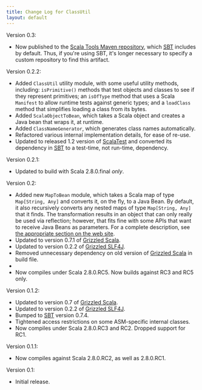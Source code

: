 ```yaml
---
title: Change Log for ClassUtil
layout: default
---
```


Version 0.3:

* Now published to the [Scala Tools Maven repository][], which [SBT][]
  includes by default. Thus, if you're using SBT, it's longer necessary to
  specify a custom repository to find this artifact.

[Scala Tools Maven repository]: http://www.scala-tools.org/repo-releases/
[SBT]: http://code.google.com/p/simple-build-tool/

Version 0.2.2:

* Added `ClassUtil` utility module, with some useful utility methods,
  including: `isPrimitive()` methods that test objects and classes to see
  if they represent primitives; an `isOfType` method that uses a Scala
  `Manifest` to allow runtime tests against generic types; and a
  `loadClass` method that simplifies loading a class from its bytes.
* Added `ScalaObjectToBean`, which takes a Scala object and creates a Java
  bean that wraps it, at runtime.
* Added `ClassNameGenerator`, which generates class names automatically.
* Refactored various internal implementation details, for ease of re-use.
* Updated to released 1.2 version of [ScalaTest][] and converted its
  dependency in [SBT][] to a test-time, not run-time, dependency.

[ScalaTest]: http://scalatest.org/
[SBT]: http://code.google.com/p/simple-build-tool/

Version 0.2.1:

* Updated to build with Scala 2.8.0.final *only*.

Version 0.2:

* Added new `MapToBean` module, which takes a Scala map of type
  `Map[String, Any]` and converts it, on the fly, to a Java Bean. By
  default, it also recursively converts any nested maps of type
  `Map[String, Any]` that it finds. The transformation results in an object
  that can only really be used via reflection; however, that fits fine with
  some APIs that want to receive Java Beans as parameters. For a complete
  description, see
  [the appropriate section on the web site](http://bmc.github.com/classutil/#generating_java_beans_from_scala_maps).
* Updated to version 0.7.1 of [Grizzled Scala][].
* Updated to version 0.2.2 of [Grizzled SLF4J][].
* Removed unnecessary dependency on old version of [Grizzled Scala][] in
  build file.
* 
* Now compiles under Scala 2.8.0.RC5. Now builds against RC3 and RC5 only.

[ASM]: http://asm.ow2.org/
[SBT]: http://code.google.com/p/simple-build-tool
[Grizzled Scala]: http://bmc.github.com/grizzled-scala/
[Grizzled SLF4J]: http://bmc.github.com/grizzled-slf4j/

Version 0.1.2:

* Updated to version 0.7 of [Grizzled Scala][].
* Updated to version 0.2.2 of [Grizzled SLF4J][].
* Bumped to [SBT][] version 0.7.4.
* Tightened access restrictions on some ASM-specific internal classes.
* Now compiles under Scala 2.8.0.RC3 and RC2. Dropped support for RC1.

[SBT]: http://code.google.com/p/simple-build-tool
[Grizzled Scala]: http://bmc.github.com/grizzled-scala/
[Grizzled SLF4J]: http://bmc.github.com/grizzled-slf4j/

Version 0.1.1:

* Now compiles against Scala 2.8.0.RC2, as well as 2.8.0.RC1.


Version 0.1:

* Initial release.
